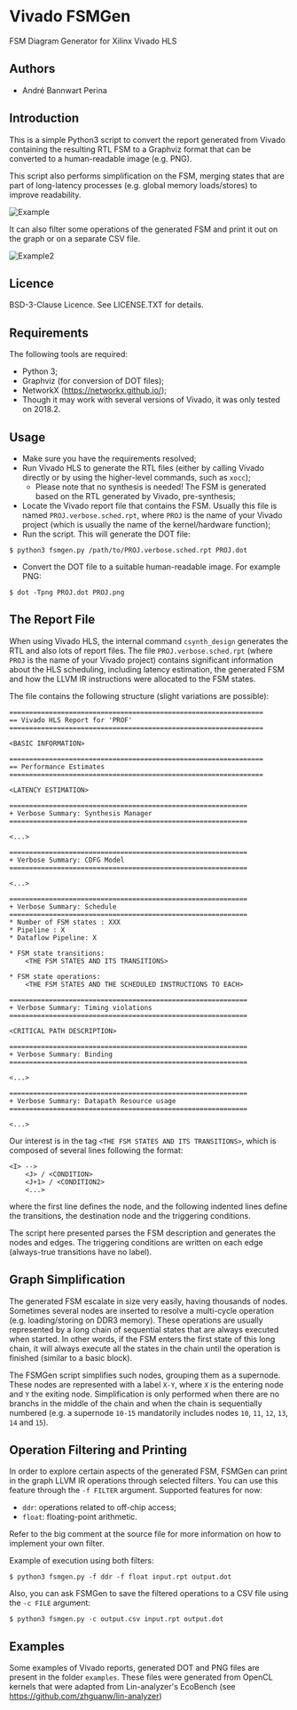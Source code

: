 # Vivado FSMGen

FSM Diagram Generator for Xilinx Vivado HLS

## Authors

* André Bannwart Perina

## Introduction

This is a simple Python3 script to convert the report generated from Vivado containing the resulting RTL FSM to a Graphviz format that can be converted to a human-readable image (e.g. PNG).

This script also performs simplification on the FSM, merging states that are part of long-latency processes (e.g. global memory loads/stores) to improve readability.

![Example](examples/mvt.png)

It can also filter some operations of the generated FSM and print it out on the graph or on a separate CSV file.

![Example2](examples/test.png)

## Licence

BSD-3-Clause Licence. See LICENSE.TXT for details.

## Requirements

The following tools are required:

* Python 3;
* Graphviz (for conversion of DOT files);
* NetworkX (https://networkx.github.io/);
* Though it may work with several versions of Vivado, it was only tested on 2018.2.

## Usage

* Make sure you have the requirements resolved;
* Run Vivado HLS to generate the RTL files (either by calling Vivado directly or by using the higher-level commands, such as ```xocc```);
	* Please note that no synthesis is needed! The FSM is generated based on the RTL generated by Vivado, pre-synthesis;
* Locate the Vivado report file that contains the FSM. Usually this file is named ```PROJ.verbose.sched.rpt```, where ```PROJ``` is the name of your Vivado project (which is usually the name of the kernel/hardware function);
* Run the script. This will generate the DOT file:
```
$ python3 fsmgen.py /path/to/PROJ.verbose.sched.rpt PROJ.dot
```
* Convert the DOT file to a suitable human-readable image. For example PNG:
```
$ dot -Tpng PROJ.dot PROJ.png
```

## The Report File

When using Vivado HLS, the internal command ```csynth_design``` generates the RTL and also lots of report files. The file ```PROJ.verbose.sched.rpt``` (where ```PROJ``` is the name of your Vivado project) contains significant information about the HLS scheduling, including latency estimation, the generated FSM and how the LLVM IR instructions were allocated to the FSM states.

The file contains the following structure (slight variations are possible):

```
================================================================
== Vivado HLS Report for 'PROF'
================================================================

<BASIC INFORMATION>

================================================================
== Performance Estimates
================================================================

<LATENCY ESTIMATION>

============================================================
+ Verbose Summary: Synthesis Manager
============================================================

<...>

============================================================
+ Verbose Summary: CDFG Model
============================================================

<...>

============================================================
+ Verbose Summary: Schedule
============================================================
* Number of FSM states : XXX
* Pipeline : X
* Dataflow Pipeline: X

* FSM state transitions:
	<THE FSM STATES AND ITS TRANSITIONS>

* FSM state operations:
	<THE FSM STATES AND THE SCHEDULED INSTRUCTIONS TO EACH>

============================================================
+ Verbose Summary: Timing violations
============================================================

<CRITICAL PATH DESCRIPTION>

============================================================
+ Verbose Summary: Binding
============================================================

<...>

============================================================
+ Verbose Summary: Datapath Resource usage 
============================================================

<...>
```

Our interest is in the tag ```<THE FSM STATES AND ITS TRANSITIONS>```, which is composed of several lines following the format:
```
<I> -->
	<J> / <CONDITION>
	<J+1> / <CONDITION2>
	<...>
```
where the first line defines the node, and the following indented lines define the transitions, the destination node and the triggering conditions.

The script here presented parses the FSM description and generates the nodes and edges. The triggering conditions are written on each edge (always-true transitions have no label).

## Graph Simplification

The generated FSM escalate in size very easily, having thousands of nodes. Sometimes several nodes are inserted to resolve a multi-cycle operation (e.g. loading/storing on DDR3 memory). These operations are usually represented by a long chain of sequential states that are always executed when started. In other words, if the FSM enters the first state of this long chain, it will always execute all the states in the chain until the operation is finished (similar to a basic block).

The FSMGen script simplifies such nodes, grouping them as a supernode. These nodes are represented with a label ```X-Y```, where ```X``` is the entering node and ```Y``` the exiting node. Simplification is only performed when there are no branchs in the middle of the chain and when the chain is sequentially numbered (e.g. a supernode ```10-15``` mandatorily includes nodes ```10```, ```11```, ```12```, ```13```, ```14``` and ```15```).

## Operation Filtering and Printing

In order to explore certain aspects of the generated FSM, FSMGen can print in the graph LLVM IR operations through selected filters. You can use this feature through the ```-f FILTER``` argument. Supported features for now:

* ```ddr```: operations related to off-chip access;
* ```float```: floating-point arithmetic.

Refer to the big comment at the source file for more information on how to implement your own filter.

Example of execution using both filters:
```
$ python3 fsmgen.py -f ddr -f float input.rpt output.dot
```

Also, you can ask FSMGen to save the filtered operations to a CSV file using the ```-c FILE``` argument:
```
$ python3 fsmgen.py -c output.csv input.rpt output.dot
```

## Examples

Some examples of Vivado reports, generated DOT and PNG files are present in the folder ```examples```. These files were generated from OpenCL kernels that were adapted from Lin-analyzer's EcoBench (see https://github.com/zhguanw/lin-analyzer)

